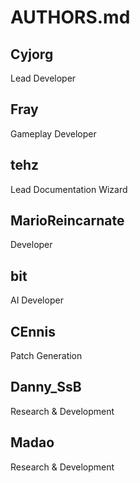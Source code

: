 # AUTHORS.md
## Cyjorg        
Lead Developer
## Fray          
Gameplay Developer
## tehz
Lead Documentation Wizard
## MarioReincarnate
Developer
## bit
AI Developer 
## CEnnis
Patch Generation
## Danny_SsB
Research & Development
## Madao
Research & Development

